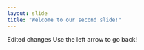 ```yaml
---
layout: slide
title: "Welcome to our second slide!"
---
```

Edited changes
Use the left arrow to go back!
